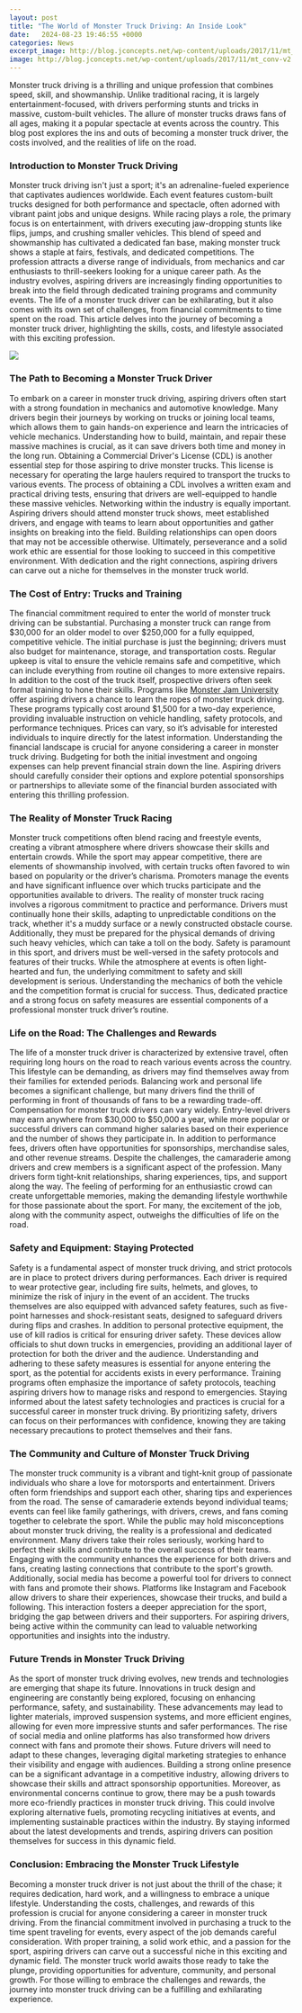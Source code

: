 ```yaml
---
layout: post
title: "The World of Monster Truck Driving: An Inside Look"
date:   2024-08-23 19:46:55 +0000
categories: News
excerpt_image: http://blog.jconcepts.net/wp-content/uploads/2017/11/mt_conv-v2.jpg
image: http://blog.jconcepts.net/wp-content/uploads/2017/11/mt_conv-v2.jpg
---
```


Monster truck driving is a thrilling and unique profession that combines speed, skill, and showmanship. Unlike traditional racing, it is largely entertainment-focused, with drivers performing stunts and tricks in massive, custom-built vehicles. The allure of monster trucks draws fans of all ages, making it a popular spectacle at events across the country. This blog post explores the ins and outs of becoming a monster truck driver, the costs involved, and the realities of life on the road.
### Introduction to Monster Truck Driving
Monster truck driving isn't just a sport; it's an adrenaline-fueled experience that captivates audiences worldwide. Each event features custom-built trucks designed for both performance and spectacle, often adorned with vibrant paint jobs and unique designs. While racing plays a role, the primary focus is on entertainment, with drivers executing jaw-dropping stunts like flips, jumps, and crushing smaller vehicles. This blend of speed and showmanship has cultivated a dedicated fan base, making monster truck shows a staple at fairs, festivals, and dedicated competitions.
The profession attracts a diverse range of individuals, from mechanics and car enthusiasts to thrill-seekers looking for a unique career path. As the industry evolves, aspiring drivers are increasingly finding opportunities to break into the field through dedicated training programs and community events. The life of a monster truck driver can be exhilarating, but it also comes with its own set of challenges, from financial commitments to time spent on the road. This article delves into the journey of becoming a monster truck driver, highlighting the skills, costs, and lifestyle associated with this exciting profession.

![](http://blog.jconcepts.net/wp-content/uploads/2017/11/mt_conv-v2.jpg)
### The Path to Becoming a Monster Truck Driver
To embark on a career in monster truck driving, aspiring drivers often start with a strong foundation in mechanics and automotive knowledge. Many drivers begin their journeys by working on trucks or joining local teams, which allows them to gain hands-on experience and learn the intricacies of vehicle mechanics. Understanding how to build, maintain, and repair these massive machines is crucial, as it can save drivers both time and money in the long run.
Obtaining a Commercial Driver's License (CDL) is another essential step for those aspiring to drive monster trucks. This license is necessary for operating the large haulers required to transport the trucks to various events. The process of obtaining a CDL involves a written exam and practical driving tests, ensuring that drivers are well-equipped to handle these massive vehicles.
Networking within the industry is equally important. Aspiring drivers should attend monster truck shows, meet established drivers, and engage with teams to learn about opportunities and gather insights on breaking into the field. Building relationships can open doors that may not be accessible otherwise. Ultimately, perseverance and a solid work ethic are essential for those looking to succeed in this competitive environment. With dedication and the right connections, aspiring drivers can carve out a niche for themselves in the monster truck world.
### The Cost of Entry: Trucks and Training
The financial commitment required to enter the world of monster truck driving can be substantial. Purchasing a monster truck can range from $30,000 for an older model to over $250,000 for a fully equipped, competitive vehicle. The initial purchase is just the beginning; drivers must also budget for maintenance, storage, and transportation costs. Regular upkeep is vital to ensure the vehicle remains safe and competitive, which can include everything from routine oil changes to more extensive repairs.
In addition to the cost of the truck itself, prospective drivers often seek formal training to hone their skills. Programs like [Monster Jam University](https://more.io.vn/en/Monster_Jam) offer aspiring drivers a chance to learn the ropes of monster truck driving. These programs typically cost around $1,500 for a two-day experience, providing invaluable instruction on vehicle handling, safety protocols, and performance techniques. Prices can vary, so it’s advisable for interested individuals to inquire directly for the latest information.
Understanding the financial landscape is crucial for anyone considering a career in monster truck driving. Budgeting for both the initial investment and ongoing expenses can help prevent financial strain down the line. Aspiring drivers should carefully consider their options and explore potential sponsorships or partnerships to alleviate some of the financial burden associated with entering this thrilling profession.
### The Reality of Monster Truck Racing
Monster truck competitions often blend racing and freestyle events, creating a vibrant atmosphere where drivers showcase their skills and entertain crowds. While the sport may appear competitive, there are elements of showmanship involved, with certain trucks often favored to win based on popularity or the driver’s charisma. Promoters manage the events and have significant influence over which trucks participate and the opportunities available to drivers. 
The reality of monster truck racing involves a rigorous commitment to practice and performance. Drivers must continually hone their skills, adapting to unpredictable conditions on the track, whether it's a muddy surface or a newly constructed obstacle course. Additionally, they must be prepared for the physical demands of driving such heavy vehicles, which can take a toll on the body.
Safety is paramount in this sport, and drivers must be well-versed in the safety protocols and features of their trucks. While the atmosphere at events is often light-hearted and fun, the underlying commitment to safety and skill development is serious. Understanding the mechanics of both the vehicle and the competition format is crucial for success. Thus, dedicated practice and a strong focus on safety measures are essential components of a professional monster truck driver’s routine.
### Life on the Road: The Challenges and Rewards
The life of a monster truck driver is characterized by extensive travel, often requiring long hours on the road to reach various events across the country. This lifestyle can be demanding, as drivers may find themselves away from their families for extended periods. Balancing work and personal life becomes a significant challenge, but many drivers find the thrill of performing in front of thousands of fans to be a rewarding trade-off.
Compensation for monster truck drivers can vary widely. Entry-level drivers may earn anywhere from $30,000 to $50,000 a year, while more popular or successful drivers can command higher salaries based on their experience and the number of shows they participate in. In addition to performance fees, drivers often have opportunities for sponsorships, merchandise sales, and other revenue streams.
Despite the challenges, the camaraderie among drivers and crew members is a significant aspect of the profession. Many drivers form tight-knit relationships, sharing experiences, tips, and support along the way. The feeling of performing for an enthusiastic crowd can create unforgettable memories, making the demanding lifestyle worthwhile for those passionate about the sport. For many, the excitement of the job, along with the community aspect, outweighs the difficulties of life on the road.
### Safety and Equipment: Staying Protected
Safety is a fundamental aspect of monster truck driving, and strict protocols are in place to protect drivers during performances. Each driver is required to wear protective gear, including fire suits, helmets, and gloves, to minimize the risk of injury in the event of an accident. The trucks themselves are also equipped with advanced safety features, such as five-point harnesses and shock-resistant seats, designed to safeguard drivers during flips and crashes.
In addition to personal protective equipment, the use of kill radios is critical for ensuring driver safety. These devices allow officials to shut down trucks in emergencies, providing an additional layer of protection for both the driver and the audience. Understanding and adhering to these safety measures is essential for anyone entering the sport, as the potential for accidents exists in every performance.
Training programs often emphasize the importance of safety protocols, teaching aspiring drivers how to manage risks and respond to emergencies. Staying informed about the latest safety technologies and practices is crucial for a successful career in monster truck driving. By prioritizing safety, drivers can focus on their performances with confidence, knowing they are taking necessary precautions to protect themselves and their fans.
### The Community and Culture of Monster Truck Driving
The monster truck community is a vibrant and tight-knit group of passionate individuals who share a love for motorsports and entertainment. Drivers often form friendships and support each other, sharing tips and experiences from the road. The sense of camaraderie extends beyond individual teams; events can feel like family gatherings, with drivers, crews, and fans coming together to celebrate the sport.
While the public may hold misconceptions about monster truck driving, the reality is a professional and dedicated environment. Many drivers take their roles seriously, working hard to perfect their skills and contribute to the overall success of their teams. Engaging with the community enhances the experience for both drivers and fans, creating lasting connections that contribute to the sport's growth.
Additionally, social media has become a powerful tool for drivers to connect with fans and promote their shows. Platforms like Instagram and Facebook allow drivers to share their experiences, showcase their trucks, and build a following. This interaction fosters a deeper appreciation for the sport, bridging the gap between drivers and their supporters. For aspiring drivers, being active within the community can lead to valuable networking opportunities and insights into the industry.
### Future Trends in Monster Truck Driving
As the sport of monster truck driving evolves, new trends and technologies are emerging that shape its future. Innovations in truck design and engineering are constantly being explored, focusing on enhancing performance, safety, and sustainability. These advancements may lead to lighter materials, improved suspension systems, and more efficient engines, allowing for even more impressive stunts and safer performances.
The rise of social media and online platforms has also transformed how drivers connect with fans and promote their shows. Future drivers will need to adapt to these changes, leveraging digital marketing strategies to enhance their visibility and engage with audiences. Building a strong online presence can be a significant advantage in a competitive industry, allowing drivers to showcase their skills and attract sponsorship opportunities.
Moreover, as environmental concerns continue to grow, there may be a push towards more eco-friendly practices in monster truck driving. This could involve exploring alternative fuels, promoting recycling initiatives at events, and implementing sustainable practices within the industry. By staying informed about the latest developments and trends, aspiring drivers can position themselves for success in this dynamic field.
### Conclusion: Embracing the Monster Truck Lifestyle
Becoming a monster truck driver is not just about the thrill of the chase; it requires dedication, hard work, and a willingness to embrace a unique lifestyle. Understanding the costs, challenges, and rewards of this profession is crucial for anyone considering a career in monster truck driving. From the financial commitment involved in purchasing a truck to the time spent traveling for events, every aspect of the job demands careful consideration.
With proper training, a solid work ethic, and a passion for the sport, aspiring drivers can carve out a successful niche in this exciting and dynamic field. The monster truck world awaits those ready to take the plunge, providing opportunities for adventure, community, and personal growth. For those willing to embrace the challenges and rewards, the journey into monster truck driving can be a fulfilling and exhilarating experience.